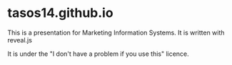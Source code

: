 # tasos14.github.io
This is a presentation for Marketing Information Systems. It is written with reveal.js 

It is under the "I don't have a problem if you use this" licence.

